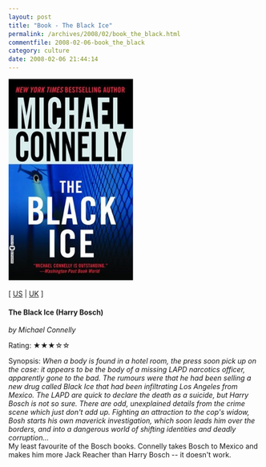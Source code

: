 ```yaml
---
layout: post
title: "Book - The Black Ice"
permalink: /archives/2008/02/book_the_black.html
commentfile: 2008-02-06-book_the_black
category: culture
date: 2008-02-06 21:44:14
---
```


<img class="photo right" src="/assets/images/0446613444.jpg" width="250" alt="The Black Ice (Harry Bosch) cover" />

\[ [US](http://www.amazon.com/o/asin/0446613444) | [UK](http://www.amazon.co.uk/o/asin/0446613444) \]

#### The Black Ice (Harry Bosch)

<em>by Michael Connelly</em>

Rating: ★★★☆☆

<div class="book_synopsis" markdown="1">
Synopsis: <em>When a body is found in a hotel room, the press soon pick up on the case: it appears to be the body of a missing LAPD narcotics officer, apparently gone to the bad. The rumours were that he had been selling a new drug called Black Ice that had been infiltrating Los Angeles from Mexico. The LAPD are quick to declare the death as a suicide, but Harry Bosch is not so sure. There are odd, unexplained details from the crime scene which just don't add up. Fighting an attraction to the cop's widow, Bosh starts his own maverick investigation, which soon leads him over the borders, and into a dangerous world of shifting identities and deadly corruption...</em>

</div>
My least favourite of the Bosch books. Connelly takes Bosch to Mexico and makes him more Jack Reacher than Harry Bosch -- it doesn't work.
